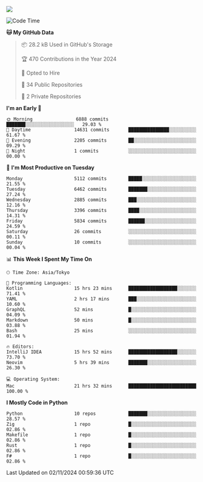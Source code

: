 ![](https://komarev.com/ghpvc/?username=kitagawa-hr)

<!--START_SECTION:waka-->
![Code Time](http://img.shields.io/badge/Code%20Time-1%2C171%20hrs%2031%20mins-blue)

**🐱 My GitHub Data** 

> 📦 28.2 kB Used in GitHub's Storage 
 > 
> 🏆 470 Contributions in the Year 2024
 > 
> 💼 Opted to Hire
 > 
> 📜 34 Public Repositories 
 > 
> 🔑 2 Private Repositories 
 > 
**I'm an Early 🐤** 

```text
🌞 Morning                6888 commits        ███████░░░░░░░░░░░░░░░░░░   29.03 % 
🌆 Daytime                14631 commits       ███████████████░░░░░░░░░░   61.67 % 
🌃 Evening                2205 commits        ██░░░░░░░░░░░░░░░░░░░░░░░   09.29 % 
🌙 Night                  1 commits           ░░░░░░░░░░░░░░░░░░░░░░░░░   00.00 % 
```
📅 **I'm Most Productive on Tuesday** 

```text
Monday                   5112 commits        █████░░░░░░░░░░░░░░░░░░░░   21.55 % 
Tuesday                  6462 commits        ███████░░░░░░░░░░░░░░░░░░   27.24 % 
Wednesday                2885 commits        ███░░░░░░░░░░░░░░░░░░░░░░   12.16 % 
Thursday                 3396 commits        ████░░░░░░░░░░░░░░░░░░░░░   14.31 % 
Friday                   5834 commits        ██████░░░░░░░░░░░░░░░░░░░   24.59 % 
Saturday                 26 commits          ░░░░░░░░░░░░░░░░░░░░░░░░░   00.11 % 
Sunday                   10 commits          ░░░░░░░░░░░░░░░░░░░░░░░░░   00.04 % 
```


📊 **This Week I Spent My Time On** 

```text
🕑︎ Time Zone: Asia/Tokyo

💬 Programming Languages: 
Kotlin                   15 hrs 23 mins      ██████████████████░░░░░░░   71.41 % 
YAML                     2 hrs 17 mins       ███░░░░░░░░░░░░░░░░░░░░░░   10.60 % 
GraphQL                  52 mins             █░░░░░░░░░░░░░░░░░░░░░░░░   04.09 % 
Markdown                 50 mins             █░░░░░░░░░░░░░░░░░░░░░░░░   03.88 % 
Bash                     25 mins             ░░░░░░░░░░░░░░░░░░░░░░░░░   01.94 % 

🔥 Editors: 
IntelliJ IDEA            15 hrs 52 mins      ██████████████████░░░░░░░   73.70 % 
Neovim                   5 hrs 39 mins       ███████░░░░░░░░░░░░░░░░░░   26.30 % 

💻 Operating System: 
Mac                      21 hrs 32 mins      █████████████████████████   100.00 % 
```

**I Mostly Code in Python** 

```text
Python                   10 repos            ███████░░░░░░░░░░░░░░░░░░   28.57 % 
Zig                      1 repo              █░░░░░░░░░░░░░░░░░░░░░░░░   02.86 % 
Makefile                 1 repo              █░░░░░░░░░░░░░░░░░░░░░░░░   02.86 % 
Rust                     1 repo              █░░░░░░░░░░░░░░░░░░░░░░░░   02.86 % 
F#                       1 repo              █░░░░░░░░░░░░░░░░░░░░░░░░   02.86 % 
```




 Last Updated on 02/11/2024 00:59:36 UTC
<!--END_SECTION:waka-->
